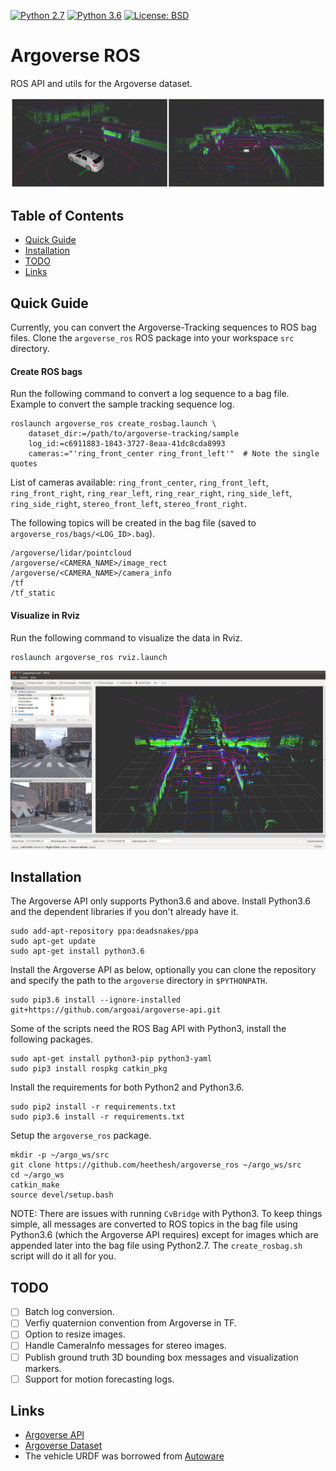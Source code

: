 [![Python 2.7](https://img.shields.io/badge/python-2.7-blue.svg)](https://www.python.org/downloads/release/python-270/)
[![Python 3.6](https://img.shields.io/badge/python-3.6-blue.svg)](https://www.python.org/downloads/release/python-360/)
[![License: BSD](https://img.shields.io/badge/License-BSD-yellow.svg)](./LICENSE)

# Argoverse ROS
ROS API and utils for the Argoverse dataset.

![Argoverse on ROS](docs/argoverse-pcl.jpg "Argoverse on ROS")

## Table of Contents

- [Quick Guide](#quick-guide)
- [Installation](#installation)
- [TODO](#todo)
- [Links](#links)

## Quick Guide
Currently, you can convert the Argoverse-Tracking sequences to ROS bag files. Clone the `argoverse_ros` ROS package into your workspace `src` directory.

#### Create ROS bags

Run the following command to convert a log sequence to a bag file. Example to convert the sample tracking sequence log.

```
roslaunch argoverse_ros create_rosbag.launch \
    dataset_dir:=/path/to/argoverse-tracking/sample
    log_id:=c6911883-1843-3727-8eaa-41dc8cda8993
    cameras:="'ring_front_center ring_front_left'"  # Note the single quotes
```

List of cameras available: `ring_front_center`, `ring_front_left`, `ring_front_right`, `ring_rear_left`, `ring_rear_right`, `ring_side_left`, `ring_side_right`, `stereo_front_left`, `stereo_front_right`.

The following topics will be created in the bag file (saved to `argoverse_ros/bags/<LOG_ID>.bag`).

```
/argoverse/lidar/pointcloud
/argoverse/<CAMERA_NAME>/image_rect
/argoverse/<CAMERA_NAME>/camera_info
/tf
/tf_static
```

#### Visualize in Rviz

Run the following command to visualize the data in Rviz.

```
roslaunch argoverse_ros rviz.launch
```

![Argoverse on Rviz](docs/argoverse-rviz-1.png "Argoverse on Rviz")

## Installation
The Argoverse API only supports Python3.6 and above. Install Python3.6 and the dependent libraries if you don't already have it.

```
sudo add-apt-repository ppa:deadsnakes/ppa
sudo apt-get update
sudo apt-get install python3.6
```

Install the Argoverse API as below, optionally you can clone the repository and specify the path to the `argoverse` directory in `$PYTHONPATH`.

```
sudo pip3.6 install --ignore-installed git+https://github.com/argoai/argoverse-api.git
```

Some of the scripts need the ROS Bag API with Python3, install the following packages.

```
sudo apt-get install python3-pip python3-yaml
sudo pip3 install rospkg catkin_pkg
```

Install the requirements for both Python2 and Python3.6.

```
sudo pip2 install -r requirements.txt
sudo pip3.6 install -r requirements.txt
```

Setup the `argoverse_ros` package.

```
mkdir -p ~/argo_ws/src
git clone https://github.com/heethesh/argoverse_ros ~/argo_ws/src
cd ~/argo_ws
catkin_make
source devel/setup.bash
```

NOTE: There are issues with running `CvBridge` with Python3. To keep things simple, all messages are converted to ROS topics in the bag file using Python3.6 (which the Argoverse API requires) except for images which are appended later into the bag file using Python2.7. The `create_rosbag.sh` script will do it all for you.

## TODO
- [ ] Batch log conversion.
- [ ] Verfiy quaternion convention from Argoverse in TF.
- [ ] Option to resize images.
- [ ] Handle CameraInfo messages for stereo images.
- [ ] Publish ground truth 3D bounding box messages and visualization markers.
- [ ] Support for motion forecasting logs.

## Links
- [Argoverse API](https://github.com/argoai/argoverse-api)
- [Argoverse Dataset](https://www.argoverse.org/)
- The vehicle URDF was borrowed from [Autoware](https://gitlab.com/autowarefoundation/autoware.ai/visualization/tree/master/vehicle_description)